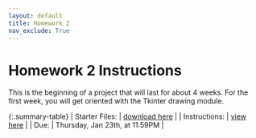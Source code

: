 ```yaml
---
layout: default
title: Homework 2
nav_exclude: True
---
```


# Homework 2 Instructions
This is the beginning of a project that will last for about 4 weeks. For the first week,
you will get oriented with the Tkinter drawing module.

{:.summary-table}
| Starter Files: | [download here](../hw02.zip) |
| Instructions: | <a target="_blank" href="https://docs.google.com/document/d/1VKS-A7w8rbgnrArLbTir0QF3_DDuKNflIdqfoS09pC8/edit?usp=sharing">view here</a> |
| Due: | Thursday, Jan 23th, at 11:59PM |
